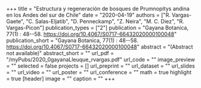 +++
title = "Estructura y regeneración de bosques de Prumnopitys andina en los Andes del sur de Chile"
date = "2020-04-19"
authors = ["R. Vargas-Gaete", "C. Salas-Eljatib", "D. Penneckamp", "Z. Neira", "M. C. Diez", "R. Vargas-Picon"]
publication_types = ["2"]
publication = "Gayana Botanica, 77(1) : 48--58. https://doi.org/10.4067/S0717-66432020000100048"
publication_short = "Gayana Botanica, 77(1) : 48--58. https://doi.org/10.4067/S0717-66432020000100048"
abstract = "(Abstract not available)"
abstract_short = ""
url_pdf = "/myPubs/2020_0gayanaLleuque_rvargas.pdf"
url_code = ""
image_preview = ""
selected = false
projects = []
url_preprint = ""
url_dataset = ""
url_slides = ""
url_video = ""
url_poster = ""
url_conference = ""
math = true
highlight = true
[header]
image = ""
caption = ""
+++

